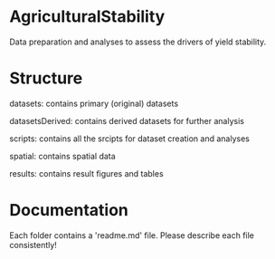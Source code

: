 # AgriculturalStability
Data preparation and analyses to assess the drivers of yield stability.

# Structure
datasets: contains primary (original) datasets

datasetsDerived: contains derived datasets for further analysis

scripts: contains all the srcipts for dataset creation and analyses

spatial: contains spatial data

results: contains result figures and tables 

# Documentation
Each folder contains a 'readme.md' file. Please describe each file consistently!
